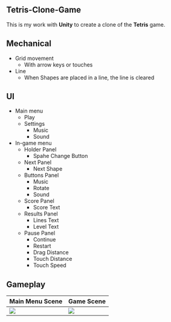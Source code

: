 ## Tetris-Clone-Game
This is my work with **Unity** to create a clone of the **Tetris** game.

## Mechanical
  * Grid movement
    * With arrow keys or touches 
  * Line 
    * When Shapes are placed in a line, the line is cleared
    
## UI
  * Main menu
    * Play
    * Settings
      * Music
      * Sound
  * In-game menu
    * Holder Panel
      * Spahe Change Button  
    * Next Panel
      * Next Shape
    * Buttons Panel
      * Music
      * Rotate
      * Sound   
    * Score Panel
      * Score Text   
    * Results Panel
      * Lines Text
      * Level Text  
    * Pause Panel
      * Continue
      * Restart
      * Drag Distance
      * Touch Distance
      * Touch Speed

## Gameplay
Main Menu Scene | Game Scene
------------ | ------------- 
![](VideosAndPhotos/TetrisKlip1.gif) | ![](VideosAndPhotos/TetrisKlip2.gif)

